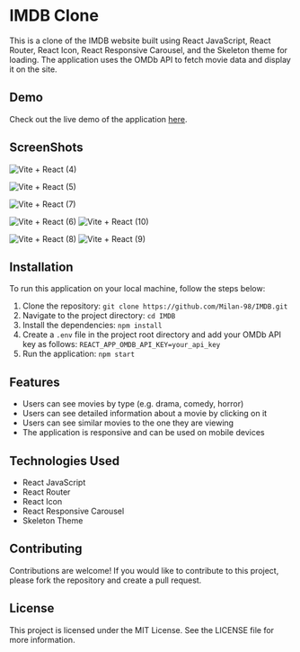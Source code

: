 # IMDB Clone

This is a clone of the IMDB website built using React JavaScript, React Router, React Icon, React Responsive Carousel, and the Skeleton theme for loading. The application uses the OMDb API to fetch movie data and display it on the site.

## Demo

Check out the live demo of the application [here](https://imdb-india.netlify.app/).

## ScreenShots

![Vite + React (4)](https://user-images.githubusercontent.com/114464208/233539294-25eec7ed-ad10-451d-ae19-4abd8596fe73.png)

![Vite + React (5)](https://user-images.githubusercontent.com/114464208/233539301-a329c228-bb5d-4059-9131-c9d9031ea088.png)

![Vite + React (7)](https://user-images.githubusercontent.com/114464208/233539386-329bcc64-79ac-4b41-9142-d78051358441.png)

![Vite + React (6)](https://user-images.githubusercontent.com/114464208/233539380-945e94c1-49c9-456c-aa78-e9906416b027.png)
![Vite + React (10)](https://user-images.githubusercontent.com/114464208/233539446-39c7ac0c-afde-4538-bb22-9f5097fbd92f.png)

![Vite + React (8)](https://user-images.githubusercontent.com/114464208/233539424-8a0f950b-a5a5-4f42-888f-f60dee9dac84.png)
![Vite + React (9)](https://user-images.githubusercontent.com/114464208/233539440-43f4e6af-d37b-4c8d-8b1c-dce6b86488b5.png)


## Installation


To run this application on your local machine, follow the steps below:

1. Clone the repository: `git clone https://github.com/Milan-98/IMDB.git`
2. Navigate to the project directory: `cd IMDB`
3. Install the dependencies: `npm install`
4. Create a `.env` file in the project root directory and add your OMDb API key as follows: `REACT_APP_OMDB_API_KEY=your_api_key`
5. Run the application: `npm start`

## Features

- Users can see movies by type (e.g. drama, comedy, horror)
- Users can see detailed information about a movie by clicking on it
- Users can see similar movies to the one they are viewing
- The application is responsive and can be used on mobile devices

## Technologies Used

- React JavaScript
- React Router
- React Icon
- React Responsive Carousel
- Skeleton Theme

## Contributing

Contributions are welcome! If you would like to contribute to this project, please fork the repository and create a pull request.

## License

This project is licensed under the MIT License. See the LICENSE file for more information.
